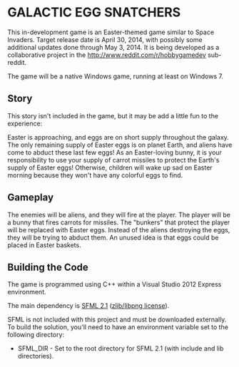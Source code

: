 # GALACTIC EGG SNATCHERS

This in-development game is an Easter-themed game similar to Space Invaders.  Target release date is April 30, 2014, with possibly some additional updates done through May 3, 2014.  It is being developed as a collaborative project in the http://www.reddit.com/r/hobbygamedev sub-reddit.

The game will be a native Windows game, running at least on Windows 7.

## Story

This story isn't included in the game, but it may be add a little fun to the experience:

Easter is approaching, and eggs are on short supply throughout the galaxy. The only remaining supply of Easter eggs is on planet Earth, and aliens have come to abduct these last few eggs! As an Easter-loving bunny, it is your responsibility to use your supply of carrot missiles to protect the Earth's supply of Easter eggs! Otherwise, children will wake up sad on Easter morning because they won't have any colorful eggs to find.

## Gameplay

The enemies will be aliens, and they will fire at the player.  The player will be a bunny that fires carrots for missiles.  The "bunkers" that protect the player will be replaced with Easter eggs.  Instead of the aliens destroying the eggs, they will be trying to abduct them.  An unused idea is that eggs could be placed in Easter baskets.

## Building the Code

The game is programmed using C++ within a Visual Studio 2012 Express environment.

The main dependency is [SFML 2.1](http://sfml-dev.org/) ([zlib/libpng license](http://sfml-dev.org/license.php)).

SFML is not included with this project and must be downloaded externally.  To build the solution, you'll need to have an environment variable set to the following directory:

* SFML_DIR - Set to the root directory for SFML 2.1 (with include and lib directories).

